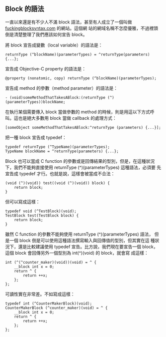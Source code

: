 Block 的語法
------------

一直以來還是有不少人不滿 block 語法，甚至有人成立了一個叫做
[fuckingblocksyntax.com](http://fuckingblocksyntax.com) 的網站。這個網
站的網域名稱不怎麼優雅，不過裡頭倒是清楚整理了我們應該如何宣告 block。

將 block 宣告成變數（local variable）的語法是：

``` objc
returnType (^blockName)(parameterTypes) = ^returnType(parameters) {...};
```

宣告成 Objective-C property 的語法是：

``` objc
@property (nonatomic, copy) returnType (^blockName)(parameterTypes);
```

宣告成 method 的參數（method parameter）的語法是：

``` objc
- (void)someMethodThatTakesABlock:(returnType (^)(parameterTypes))blockName;
```

在執行某個需要傳入 block 當做參數的 method 的時候，則是用這以下方式呼
叫。這也是絕大多數用 block 當做 callback 的處理方式：

``` objc
[someObject someMethodThatTakesABlock:^returnType (parameters) {...}];
```

把一種 block 宣告成 typedef：

``` objc
typedef returnType (^TypeName)(parameterTypes);
TypeName blockName = ^returnType(parameters) {...};
```

Block 也可以當成 C function 的參數或是回傳結果的型別，但是，在這種狀況
下，我們不能夠直接使用 returnType (^)(parameterTypes) 這種語法，必須要
先宣告成 typedef 才行。也就是說，這樣會被當成不合法：

``` objc
(void (^)(void)) test((void (^)(void)) block) {
	return block;
}
```

但可以寫成這樣：

``` objc
typedef void (^TestBlock)(void);
TestBlock test(TestBlock block) {
	return block;
}
```

雖然 C function 的參數不能夠使用 returnType (^)(parameterTypes) 語法，
但是一個 block 倒是可以使用這種語法撰寫輸入與回傳值的型別，但其實在這
種狀況下，還是比較建議使用 typedef 宣告。比方說，我們現在要宣告一個
block，這個 block 會回傳另外一個型別為 int(^)(void) 的 block，就會寫
成這樣：

``` objc
int (^(^counter_maker)(void))(void) = ^ {
	__block int x = 0;
	return ^ {
		return ++x;
	};
};
```

可讀性實在非常差。不如寫成這樣：

``` objc
typedef int (^CounterMakerBlock)(void);
CounterMakerBlock (^counter_maker)(void) = ^ {
	__block int x = 0;
	return ^ {
		return ++x;
	};
};
```
